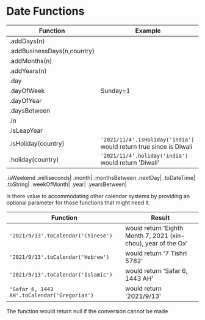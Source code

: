 # Date Functions

Function|Example
-|-
.addDays(n)|
.addBusinessDays(n,country)|
.addMonths(n)|
.addYears(n)|
.day|
.dayOfWeek|Sunday=1
.dayOfYear|
.daysBetween|
.in|
.IsLeapYear|
.isHoliday(country)|`'2021/11/4'.isHoliday('india')` would return true since is Diwali
.holiday(country)|`'2021/11/4'.holiday('india')` would return 'Diwali'
.isWeekend
.milliseconds|
.month|
.monthsBetween
.nextDay|
.toDateTime|
.toString|
.weekOfMonth|
.year|
.yearsBetween|

Is there value to accommodating other calendar systems by providing an optional <calendar> parameter for those functions that might need it.
  
Function|Result  
-|- 
`'2021/9/13'.toCalendar('Chinese')` |would return 'Eighth Month 7, 2021 (xin-chou), year of the Ox'
`'2021/9/13'.toCalendar('Hebrew')` |would return '7 Tishri 5782'
`'2021/9/13'.toCalendar('Islamic')` |would return 'Safar 6, 1443 AH'
`'Safar 6, 1443 AH'.toCalendar('Gregorian')` |would return '2021/9/13'
  
The function would return null if the conversion cannot be made
